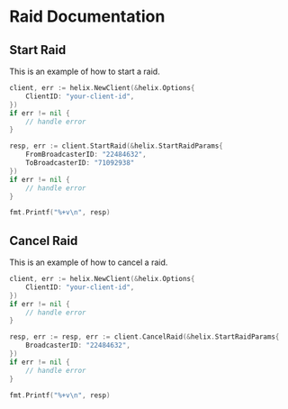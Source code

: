 # Raid Documentation

## Start Raid

This is an example of how to start a raid.

```go
client, err := helix.NewClient(&helix.Options{
    ClientID: "your-client-id",
})
if err != nil {
    // handle error
}

resp, err := client.StartRaid(&helix.StartRaidParams{
    FromBroadcasterID: "22484632",
  	ToBroadcasterID: "71092938" 
})
if err != nil {
    // handle error
}

fmt.Printf("%+v\n", resp)
```

## Cancel Raid

This is an example of how to cancel a raid.

```go
client, err := helix.NewClient(&helix.Options{
    ClientID: "your-client-id",
})
if err != nil {
    // handle error
}

resp, err := resp, err := client.CancelRaid(&helix.StartRaidParams{
    BroadcasterID: "22484632", 
})
if err != nil {
    // handle error
}

fmt.Printf("%+v\n", resp)
```